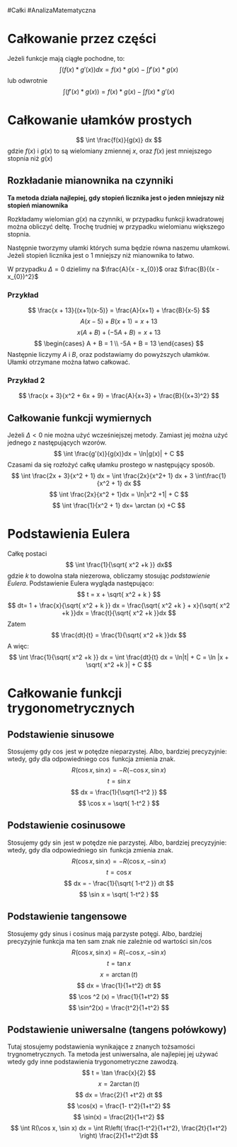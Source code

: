 #Całki #AnalizaMatematyczna
# Całkowanie przez części
Jeżeli funkcje mają ciągłe pochodne, to:
$$
\int (f(x) * g'(x))dx = f(x)*g(x) - \int f'(x)*g(x)
$$
lub odwrotnie
$$
\int (f'(x) * g(x)) = f(x)*g(x) - \int f(x)*g'(x)
$$
# Całkowanie ułamków prostych
$$
\int \frac{f(x)}{g(x)} dx
$$
gdzie $f(x)$ i $g(x)$ to są wielomiany zmiennej $x$, oraz $f(x)$ jest mniejszego stopnia niż $g(x)$

## Rozkładanie mianownika na czynniki
**Ta metoda działa najlepiej, gdy stopień licznika jest o jeden mniejszy niż stopień mianownika**


Rozkładamy wielomian $g(x)$ na czynniki, w przypadku funkcji kwadratowej można obliczyć deltę. Trochę trudniej w przypadku wielomianu większego stopnia.

Następnie tworzymy ułamki których suma będzie równa naszemu ułamkowi.
Jeżeli stopień licznika jest o 1 mniejszy niż mianownika to łatwo.

W przypadku $\Delta = 0$ dzielimy na $\frac{A}{x - x_{0}}$ oraz $\frac{B}{(x - x_{0})^2}$
### Przykład
$$
\frac{x + 13}{(x+1)(x-5)} = \frac{A}{x+1} + \frac{B}{x-5}
$$
$$
A(x-5) + B(x+1) = x + 13
$$
$$
x(A + B) + (-5A + B) = x + 13
$$
$$
\begin{cases}
A + B = 1 \\
-5A + B = 13
\end{cases}
$$
Następnie liczymy $A$ i $B$, oraz podstawiamy do powyższych ułamków. Ułamki otrzymane można łatwo całkować.
### Przykład 2
$$
\frac{x + 3}{x^2 + 6x + 9} = \frac{A}{x+3} + \frac{B}{(x+3)^2}
$$
## Całkowanie funkcji wymiernych
Jeżeli $\Delta < 0$ nie można użyć wcześniejszej metody. Zamiast jej można użyć jednego z następujących wzorów. 
$$
\int \frac{g'(x)}{g(x)}dx = \ln|g(x)| + C
$$
Czasami da się rozłożyć całkę ułamku prostego w następujący sposób.
$$
\int \frac{2x + 3}{x^2 + 1} dx = \int \frac{2x}{x^2+ 1} dx + 3 \int\frac{1}{x^2 + 1} dx
$$
$$
\int \frac{2x}{x^2 + 1}dx = \ln|x^2 +1| + C
$$
$$
\int \frac{1}{x^2 + 1} dx= \arctan (x) +C
$$
# Podstawienia Eulera
Całkę postaci 
$$ \int \frac{1}{\sqrt{ x^2 +k }} dx$$
gdzie $k$ to dowolna stała niezerowa, obliczamy stosując *podstawienie Eulera*.
Podstawienie Eulera wygląda następująco:
$$
t = x + \sqrt{ x^2 + k }
$$
$$
dt= 1 + \frac{x}{\sqrt{ x^2 + k }} dx = \frac{\sqrt{ x^2 +k } + x}{\sqrt{ x^2 +k }}dx = \frac{t}{\sqrt{ x^2 +k }}dx
$$
Zatem
$$
\frac{dt}{t} = \frac{1}{\sqrt{ x^2 +k }}dx
$$
A więc:
$$
\int \frac{1}{\sqrt{ x^2 +k }} dx = \int \frac{dt}{t} dx = \ln|t| + C = \ln |x + \sqrt{ x^2 +k }| + C
$$ 
# Całkowanie funkcji trygonometrycznych
## Podstawienie sinusowe
Stosujemy gdy $\cos$ jest w potędze nieparzystej. Albo, bardziej precyzyjnie: wtedy, gdy dla odpowiedniego $\cos$ funkcja zmienia znak.
$$
R(\cos x, \sin x) = -R(-\cos x, \sin x)
$$
$$
t = \sin x
$$
$$
dx = \frac{1}{\sqrt{1-t^2 }}
$$
$$
\cos x = \sqrt{ 1-t^2 }
$$

## Podstawienie cosinusowe
Stosujemy gdy $\sin$ jest w potędze nie parzystej. Albo, bardziej precyzyjnie: wtedy, gdy dla odpowiedniego $\sin$ funkcja zmienia znak.
$$
R(\cos x, \sin x) = -R(\cos x, -\sin x)
$$
$$
t = \cos x
$$
$$
dx = - \frac{1}{\sqrt{ 1-t^2 }} dt
$$
$$
\sin x = \sqrt{ 1-t^2 }
$$
## Podstawienie tangensowe
Stosujemy gdy sinus i cosinus mają parzyste potęgi. Albo, bardziej precyzyjnie funkcja ma ten sam znak nie zależnie od wartości $\sin/\cos$
$$
R(\cos x, \sin x) = R(-\cos x, -\sin x)
$$
$$
t = \tan x
$$
$$
x = \arctan(t)
$$
$$
dx = \frac{1}{1+t^2} dt
$$
$$
\cos ^2 (x) = \frac{1}{1+t^2}
$$
$$
\sin^2(x) = \frac{t^2}{1+t^2} 
$$
## Podstawienie uniwersalne (tangens połówkowy) 
Tutaj stosujemy podstawienia wynikające z znanych tożsamości trygnometrycznych.
Ta metoda jest uniwersalna, ale najlepiej jej używać wtedy gdy inne podstawienia trygonometryczne zawodzą.
$$
t = \tan \frac{x}{2}
$$
$$
x = 2\arctan(t)
$$
$$
dx = \frac{2}{1 +t^2} dt
$$
$$
\cos(x) = \frac{1- t^2}{1+t^2}
$$
$$
\sin(x) =  \frac{2t}{1+t^2}
$$
$$
\int R(\cos x, \sin x) dx = \int R\left( \frac{1-t^2}{1+t^2}, \frac{2t}{1+t^2} \right)  \frac{2}{1+t^2}dt
$$
